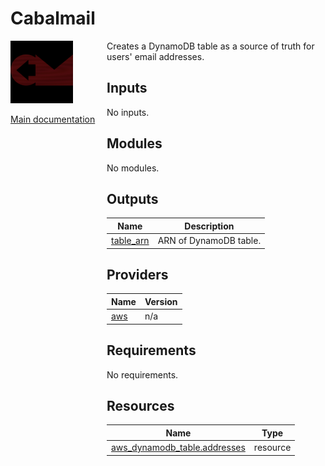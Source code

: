 <!-- BEGIN_TF_DOCS -->
# Cabalmail
<div style="width: 10em; float:left; height: 100%; padding-right: 1em;"><img src="/docs/logo.png" width="100" />
<p><a href="/README.md">Main documentation</a></p>
</div><div style="padding-left: 11em;">

Creates a DynamoDB table as a source of truth for users' email addresses.

## Inputs

No inputs.
## Modules

No modules.
## Outputs

| Name | Description |
|------|-------------|
| <a name="output_table_arn"></a> [table\_arn](#output\_table\_arn) | ARN of DynamoDB table. |
## Providers

| Name | Version |
|------|---------|
| <a name="provider_aws"></a> [aws](#provider\_aws) | n/a |
## Requirements

No requirements.
## Resources

| Name | Type |
|------|------|
| [aws_dynamodb_table.addresses](https://registry.terraform.io/providers/hashicorp/aws/latest/docs/resources/dynamodb_table) | resource |

</div>
<!-- END_TF_DOCS -->